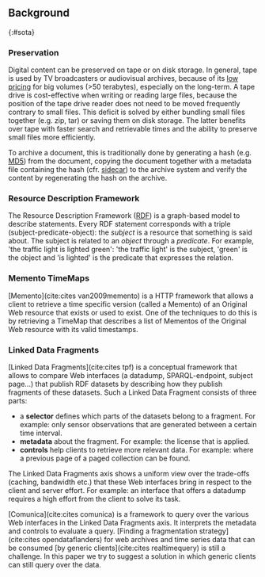 ##  Background
{:#sota}

### Preservation

Digital content can be preserved on tape or on disk storage. In general, tape is used by TV broadcasters or audiovisual archives, because of its [low pricing](https://searchdatabackup.techtarget.com/news/1507559/Choosing-a-data-archiving-strategy-Disk-archiving-vs-tape-archiving) for big volumes (>50 terabytes), especially on the long-term. A tape drive is cost-effective when writing or reading large files, because the position of the tape drive reader does not need to be moved frequently contrary to small files. This deficit is solved by either bundling small files together (e.g. zip, tar) or saving them on disk storage. The latter benefits over tape with faster search and retrievable times and the ability to preserve small files more efficiently.

To archive a document, this is traditionally done by generating a hash (e.g. [MD5](https://en.wikipedia.org/wiki/MD5)) from the document, copying the document together with a metadata file containing the hash (cfr. [sidecar](https://en.wikipedia.org/wiki/Sidecar_file)) to the archive system and verify the content by regenerating the hash on the archive.

### Resource Description Framework

The Resource Description Framework ([RDF](https://en.wikipedia.org/wiki/Resource_Description_Framework)) is a graph-based model to describe statements. Every RDF statement corresponds with a triple (subject-predicate-object): the _subject_ is a resource that something is said about. The subject is related to an _object_ through a _predicate_. For example, 'the traffic light is lighted green': 'the traffic light' is the subject, 'green' is the object and 'is lighted' is the predicate that expresses the relation.

### Memento TimeMaps

[Memento](cite:cites van2009memento) is a HTTP framework that allows a client to retrieve a time specific version (called a Memento) of an Original Web resource that exists or used to exist. One of the techniques to do this is by retrieving a TimeMap that describes a list of Mementos of the Original Web resource with its valid timestamps. 

### Linked Data Fragments

[Linked Data Fragments](cite:cites tpf) is a conceptual framework that allows to compare Web interfaces (a datadump, SPARQL-endpoint, subject page...) that publish RDF datasets by describing how they publish fragments of these datasets. Such a Linked Data Fragment consists of three parts: 

* a **selector** defines which parts of the datasets belong to a fragment. For example: only sensor observations that are generated between a certain time interval.
* **metadata** about the fragment. For example: the license that is applied.
* **controls** help clients to retrieve more relevant data. For example: where a previous page of a paged collection can be found.

The Linked Data Fragments axis shows a uniform view over the trade-offs (caching, bandwidth etc.) that these Web interfaces bring in respect to the client and server effort. For example: an interface that offers a datadump requires a high effort from the client to solve its task.

[Comunica](cite:cites comunica) is a framework to query over the various Web interfaces in the Linked Data Fragments axis.
It interprets the metadata and controls to evaluate a query.
[Finding a fragmentation strategy](cite:cites opendataflanders) for web archives and time series data that can be consumed [by generic clients](cite:cites realtimequery) is still a challenge.
In this paper we try to suggest a solution in which generic clients can still query over the data.

